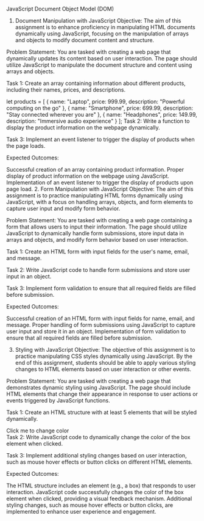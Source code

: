 JavaScript Document Object Model (DOM)

1. Document Manipulation with JavaScript
Objective: The aim of this assignment is to enhance proficiency in manipulating HTML documents dynamically using JavaScript, focusing on the manipulation of arrays and objects to modify document content and structure.

Problem Statement: You are tasked with creating a web page that dynamically updates its content based on user interaction. The page should utilize JavaScript to manipulate the document structure and content using arrays and objects.

Task 1: Create an array containing information about different products, including their names, prices, and descriptions.

let products = [
    { name: "Laptop", price: 999.99, description: "Powerful computing on the go" },
    { name: "Smartphone", price: 699.99, description: "Stay connected wherever you are" },
    { name: "Headphones", price: 149.99, description: "Immersive audio experience" }
];
Task 2: Write a function to display the product information on the webpage dynamically.

Task 3: Implement an event listener to trigger the display of products when the page loads.

Expected Outcomes:

Successful creation of an array containing product information.
Proper display of product information on the webpage using JavaScript.
Implementation of an event listener to trigger the display of products upon page load.
2. Form Manipulation with JavaScript
Objective: The aim of this assignment is to practice manipulating HTML forms dynamically using JavaScript, with a focus on handling arrays, objects, and form elements to capture user input and modify form behavior.

Problem Statement: You are tasked with creating a web page containing a form that allows users to input their information. The page should utilize JavaScript to dynamically handle form submissions, store input data in arrays and objects, and modify form behavior based on user interaction.

Task 1: Create an HTML form with input fields for the user's name, email, and message.

Task 2: Write JavaScript code to handle form submissions and store user input in an object.

Task 3: Implement form validation to ensure that all required fields are filled before submission.

Expected Outcomes:

Successful creation of an HTML form with input fields for name, email, and message.
Proper handling of form submissions using JavaScript to capture user input and store it in an object.
Implementation of form validation to ensure that all required fields are filled before submission.


3. Styling with JavaScript
Objective: The objective of this assignment is to practice manipulating CSS styles dynamically using JavaScript. By the end of this assignment, students should be able to apply various styling changes to HTML elements based on user interaction or other events.

Problem Statement: You are tasked with creating a web page that demonstrates dynamic styling using JavaScript. The page should include HTML elements that change their appearance in response to user actions or events triggered by JavaScript functions.

Task 1: Create an HTML structure with at least 5 elements that will be styled dynamically.

<div id="box" onclick="changeColor()">Click me to change color</div>
Task 2: Write JavaScript code to dynamically change the color of the box element when clicked.

Task 3: Implement additional styling changes based on user interaction, such as mouse hover effects or button clicks on different HTML elements.

Expected Outcomes:

The HTML structure includes an element (e.g., a box) that responds to user interaction.
JavaScript code successfully changes the color of the box element when clicked, providing a visual feedback mechanism.
Additional styling changes, such as mouse hover effects or button clicks, are implemented to enhance user experience and engagement.